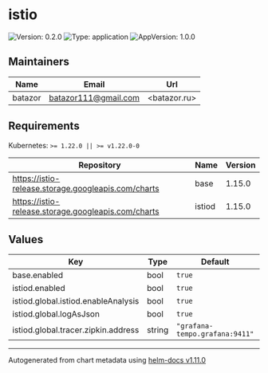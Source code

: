 # istio

![Version: 0.2.0](https://img.shields.io/badge/Version-0.2.0-informational?style=flat-square) ![Type: application](https://img.shields.io/badge/Type-application-informational?style=flat-square) ![AppVersion: 1.0.0](https://img.shields.io/badge/AppVersion-1.0.0-informational?style=flat-square)

## Maintainers

| Name | Email | Url |
| ---- | ------ | --- |
| batazor | <batazor111@gmail.com> | <batazor.ru> |

## Requirements

Kubernetes: `>= 1.22.0 || >= v1.22.0-0`

| Repository | Name | Version |
|------------|------|---------|
| https://istio-release.storage.googleapis.com/charts | base | 1.15.0 |
| https://istio-release.storage.googleapis.com/charts | istiod | 1.15.0 |

## Values

| Key | Type | Default | Description |
|-----|------|---------|-------------|
| base.enabled | bool | `true` |  |
| istiod.enabled | bool | `true` |  |
| istiod.global.istiod.enableAnalysis | bool | `true` |  |
| istiod.global.logAsJson | bool | `true` |  |
| istiod.global.tracer.zipkin.address | string | `"grafana-tempo.grafana:9411"` |  |

----------------------------------------------
Autogenerated from chart metadata using [helm-docs v1.11.0](https://github.com/norwoodj/helm-docs/releases/v1.11.0)
